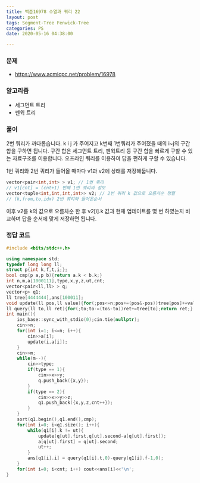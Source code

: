 ```yaml
---
title: 백준16978 수열과 쿼리 22
layout: post
tags: Segment-Tree Fenwick-Tree
categories: PS
date: 2020-05-16 04:38:00 

--- 
```


###  **문제** 
* https://www.acmicpc.net/problem/16978

###  **알고리즘** 
* 세그먼트 트리
* 펜윅 트리

###  **풀이**
2번 쿼리가 까다롭습니다. k i j 가 주어지고 k번째 1번쿼리가 주어졌을 때의 i~j의 구간 합을 구하면 됩니다. 구간 합은 세그먼트 트리, 펜윅트리 등 구간 합을 빠르게 구할 수 있는 자료구조를 이용합니다. 오프라인 쿼리를 이용하여 답을 편하게 구할 수 있습니다.

1번 쿼리와 2번 쿼리가 들어올 때마다 v1과 v2에 상태를 저장해둡니다.
```c++
vector<pair<int,int> > v1; // 1번 쿼리
// v1[cnt] = (cnt+1) 번째 1번 쿼리의 정보
vector<tuple<int,int,int,int>> v2; // 2번 쿼리 k 값으로 오름차순 정렬
// (k,from,to,idx) 2번 쿼리와 들어온순서
```
이후 v2를 k의 값으로 오름차순 한 후 v2[i].k 값과 현재 업데이트를 몇 번 하였는지 비교하며 답을 순서에 맞게 저장하면 됩니다.

### 정답 코드
```c++
#include <bits/stdc++.h>

using namespace std;
typedef long long ll;
struct p{int k,f,t,i;};
bool cmp(p a,p b){return a.k < b.k;}
int n,m,a[1000111],type,x,y,z,ut,cnt;
vector<pair<ll,ll> > q;
vector<p> q1;
ll tree[4444444],ans[100011];
void update(ll pos,ll value){for(;pos<=n;pos+=(pos&-pos))tree[pos]+=value;}
ll query(ll to,ll ret){for(;to;to-=(to&-to))ret+=tree[to];return ret;}
int main(){
    ios_base::sync_with_stdio(0);cin.tie(nullptr);
    cin>>n;
    for(int i=1; i<=n; i++){
        cin>>a[i];
        update(i,a[i]);
    }
    cin>>m;
    while(m--){
        cin>>type;
        if(type == 1){
            cin>>x>>y;
            q.push_back({x,y});
        }
        if(type == 2){
            cin>>x>>y>>z;
            q1.push_back({x,y,z,cnt++});
        }
    }
    sort(q1.begin(),q1.end(),cmp);
    for(int i=0; i<q1.size(); i++){
        while(q1[i].k != ut){
            update(q[ut].first,q[ut].second-a[q[ut].first]);
            a[q[ut].first] = q[ut].second;
            ut++;
        }
        ans[q1[i].i] = query(q1[i].t,0)-query(q1[i].f-1,0);
    }
    for(int i=0; i<cnt; i++) cout<<ans[i]<<'\n';
}
```